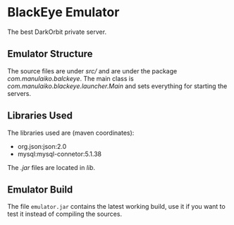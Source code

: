 BlackEye Emulator
=================
The best DarkOrbit private server.

Emulator Structure
------------------

The source files are under *src/* and are under the package *com.manulaiko.balckeye*. The main class is *com.manulaiko.blackeye.launcher.Main* and sets everything for starting the servers.

Libraries Used
--------------
The libraries used are (maven coordinates):
 * org.json:json:2.0
 * mysql:mysql-connetor:5.1.38

The *.jar* files are located in *lib*.

Emulator Build
--------------
The file `emulator.jar` contains the latest working build, use it if you want to test it instead of compiling the sources.
